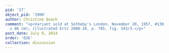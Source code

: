 ```yaml
---
pid: '27'
object_pid: '2900'
author: Christine Quach
comment: "<p>Variant sold at Sotheby's London, November 20, 1957, #130 (panel, 52
  x 86 cm); illustrated Ertz 2008-10, p. 705, fig. 343/3.</p>"
post_date: July 9, 2014
order: '026'
collection: discussion
---
```


